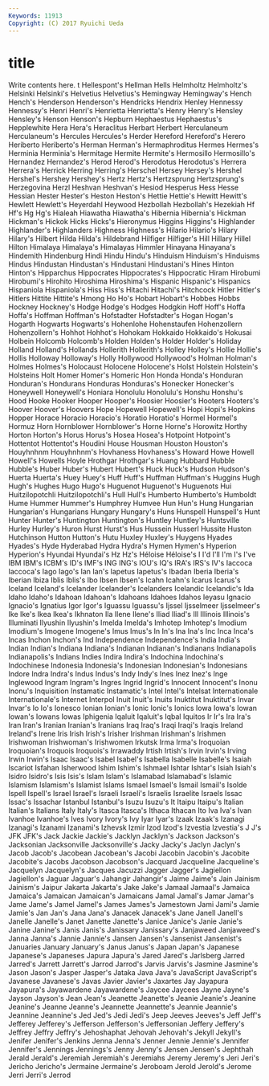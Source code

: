 ```yaml
---
Keywords: 11913 
Copyright: (C) 2017 Ryuichi Ueda
---
```


# title

Write contents here.
t
Hellespont's Hellman Hells Helmholtz Helmholtz's Helsinki Helsinki's Helvetius Helvetius's Hemingway
Hemingway's Hench Hench's Henderson Henderson's Hendricks Hendrix Henley Hennessy Hennessy's
Henri Henri's Henrietta Henrietta's Henry Henry's Hensley Hensley's Henson Henson's
Hepburn Hephaestus Hephaestus's Hepplewhite Hera Hera's Heraclitus Herbart Herbert Herculaneum
Herculaneum's Hercules Hercules's Herder Hereford Hereford's Herero Heriberto Heriberto's Herman
Herman's Hermaphroditus Hermes Hermes's Herminia Herminia's Hermitage Hermite Hermite's Hermosillo
Hermosillo's Hernandez Hernandez's Herod Herod's Herodotus Herodotus's Herrera Herrera's Herrick
Herring Herring's Herschel Hersey Hersey's Hershel Hershel's Hershey Hershey's Hertz
Hertz's Hertzsprung Hertzsprung's Herzegovina Herzl Heshvan Heshvan's Hesiod Hesperus Hess
Hesse Hessian Hester Hester's Heston Heston's Hettie Hettie's Hewitt Hewitt's
Hewlett Hewlett's Heyerdahl Heywood Hezbollah Hezbollah's Hezekiah Hf Hf's Hg
Hg's Hialeah Hiawatha Hiawatha's Hibernia Hibernia's Hickman Hickman's Hickok Hicks
Hicks's Hieronymus Higgins Higgins's Highlander Highlander's Highlanders Highness Highness's Hilario
Hilario's Hilary Hilary's Hilbert Hilda Hilda's Hildebrand Hilfiger Hilfiger's Hill
Hillary Hillel Hilton Himalaya Himalaya's Himalayas Himmler Hinayana Hinayana's Hindemith
Hindenburg Hindi Hindu Hindu's Hinduism Hinduism's Hinduisms Hindus Hindustan Hindustan's
Hindustani Hindustani's Hines Hinton Hinton's Hipparchus Hippocrates Hippocrates's Hippocratic Hiram
Hirobumi Hirobumi's Hirohito Hiroshima Hiroshima's Hispanic Hispanic's Hispanics Hispaniola Hispaniola's
Hiss Hiss's Hitachi Hitachi's Hitchcock Hitler Hitler's Hitlers Hittite Hittite's
Hmong Ho Ho's Hobart Hobart's Hobbes Hobbs Hockney Hockney's Hodge
Hodge's Hodges Hodgkin Hoff Hoff's Hoffa Hoffa's Hoffman Hoffman's Hofstadter
Hofstadter's Hogan Hogan's Hogarth Hogwarts Hogwarts's Hohenlohe Hohenstaufen Hohenzollern Hohenzollern's
Hohhot Hohhot's Hohokam Hokkaido Hokkaido's Hokusai Holbein Holcomb Holcomb's Holden
Holden's Holder Holder's Holiday Holland Holland's Hollands Hollerith Hollerith's Holley
Holley's Hollie Hollie's Hollis Holloway Holloway's Holly Hollywood Hollywood's Holman
Holman's Holmes Holmes's Holocaust Holocene Holocene's Holst Holstein Holstein's Holsteins
Holt Homer Homer's Homeric Hon Honda Honda's Honduran Honduran's Hondurans
Honduras Honduras's Honecker Honecker's Honeywell Honeywell's Honiara Honolulu Honolulu's Honshu
Honshu's Hood Hooke Hooker Hooper Hooper's Hoosier Hoosier's Hooters Hooters's
Hoover Hoover's Hoovers Hope Hopewell Hopewell's Hopi Hopi's Hopkins Hopper
Horace Horacio Horacio's Horatio Horatio's Hormel Hormel's Hormuz Horn Hornblower
Hornblower's Horne Horne's Horowitz Horthy Horton Horton's Horus Horus's Hosea
Hosea's Hotpoint Hotpoint's Hottentot Hottentot's Houdini House Housman Houston Houston's
Houyhnhnm Houyhnhnm's Hovhaness Hovhaness's Howard Howe Howell Howell's Howells Hoyle
Hrothgar Hrothgar's Huang Hubbard Hubble Hubble's Huber Huber's Hubert Hubert's
Huck Huck's Hudson Hudson's Huerta Huerta's Huey Huey's Huff Huff's
Huffman Huffman's Huggins Hugh Hugh's Hughes Hugo Hugo's Huguenot Huguenot's
Huguenots Hui Huitzilopotchli Huitzilopotchli's Hull Hull's Humberto Humberto's Humboldt Hume
Hummer Hummer's Humphrey Humvee Hun Hun's Hung Hungarian Hungarian's Hungarians
Hungary Hungary's Huns Hunspell Hunspell's Hunt Hunter Hunter's Huntington Huntington's
Huntley Huntley's Huntsville Hurley Hurley's Huron Hurst Hurst's Hus Hussein
Husserl Hussite Huston Hutchinson Hutton Hutton's Hutu Huxley Huxley's Huygens
Hyades Hyades's Hyde Hyderabad Hydra Hydra's Hymen Hymen's Hyperion Hyperion's
Hyundai Hyundai's Hz Hz's Héloise Héloise's I I'd I'll I'm
I's I've IBM IBM's ICBM's ID's IMF's ING ING's IOU's
IQ's IRA's IRS's IV's Iaccoca Iaccoca's Iago Iago's Ian Ian's
Iapetus Iapetus's Ibadan Iberia Iberia's Iberian Ibiza Iblis Iblis's Ibo
Ibsen Ibsen's Icahn Icahn's Icarus Icarus's Iceland Iceland's Icelander Icelander's
Icelanders Icelandic Icelandic's Ida Idaho Idaho's Idahoan Idahoan's Idahoans Idahoes
Idahos Ieyasu Ignacio Ignacio's Ignatius Igor Igor's Iguassu Iguassu's Ijssel
Ijsselmeer Ijsselmeer's Ike Ike's Ikea Ikea's Ikhnaton Ila Ilene Ilene's
Iliad Iliad's Ill Illinois Illinois's Illuminati Ilyushin Ilyushin's Imelda Imelda's
Imhotep Imhotep's Imodium Imodium's Imogene Imogene's Imus Imus's In In's
Ina Ina's Inc Inca Inca's Incas Inchon Inchon's Ind Independence
Independence's India India's Indian Indian's Indiana Indiana's Indianan Indianan's Indianans
Indianapolis Indianapolis's Indians Indies Indira Indira's Indochina Indochina's Indochinese Indonesia
Indonesia's Indonesian Indonesian's Indonesians Indore Indra Indra's Indus Indus's Indy
Indy's Ines Inez Inez's Inge Inglewood Ingram Ingram's Ingres Ingrid
Ingrid's Innocent Innocent's Inonu Inonu's Inquisition Instamatic Instamatic's Intel Intel's
Intelsat Internationale Internationale's Internet Interpol Inuit Inuit's Inuits Inuktitut Inuktitut's
Invar Invar's Io Io's Ionesco Ionian Ionian's Ionic Ionic's Ionics
Iowa Iowa's Iowan Iowan's Iowans Iowas Iphigenia Iqaluit Iqaluit's Iqbal
Iquitos Ir Ir's Ira Ira's Iran Iran's Iranian Iranian's Iranians
Iraq Iraq's Iraqi Iraqi's Iraqis Ireland Ireland's Irene Iris Irish
Irish's Irisher Irishman Irishman's Irishmen Irishwoman Irishwoman's Irishwomen Irkutsk Irma
Irma's Iroquoian Iroquoian's Iroquois Iroquois's Irrawaddy Irtish Irtish's Irvin Irvin's
Irving Irwin Irwin's Isaac Isaac's Isabel Isabel's Isabella Isabelle Isabelle's
Isaiah Iscariot Isfahan Isherwood Ishim Ishim's Ishmael Ishtar Ishtar's Isiah
Isiah's Isidro Isidro's Isis Isis's Islam Islam's Islamabad Islamabad's Islamic
Islamism Islamism's Islamist Islams Ismael Ismael's Ismail Ismail's Isolde Ispell
Ispell's Israel Israel's Israeli Israeli's Israelis Israelite Israels Issac Issac's
Issachar Istanbul Istanbul's Isuzu Isuzu's It Itaipu Itaipu's Italian Italian's
Italians Italy Italy's Itasca Itasca's Ithaca Ithacan Ito Iva Iva's
Ivan Ivanhoe Ivanhoe's Ives Ivory Ivory's Ivy Iyar Iyar's Izaak
Izaak's Izanagi Izanagi's Izanami Izanami's Izhevsk Izmir Izod Izod's Izvestia
Izvestia's J J's JFK JFK's Jack Jackie Jackie's Jacklyn Jacklyn's
Jackson Jackson's Jacksonian Jacksonville Jacksonville's Jacky Jacky's Jaclyn Jaclyn's Jacob
Jacob's Jacobean Jacobean's Jacobi Jacobin Jacobin's Jacobite Jacobite's Jacobs Jacobson
Jacobson's Jacquard Jacqueline Jacqueline's Jacquelyn Jacquelyn's Jacques Jacuzzi Jagger Jagger's
Jagiellon Jagiellon's Jaguar Jaguar's Jahangir Jahangir's Jaime Jaime's Jain Jainism
Jainism's Jaipur Jakarta Jakarta's Jake Jake's Jamaal Jamaal's Jamaica Jamaica's
Jamaican Jamaican's Jamaicans Jamal Jamal's Jamar Jamar's Jame Jame's Jamel
Jamel's James James's Jamestown Jami Jami's Jamie Jamie's Jan Jan's
Jana Jana's Janacek Janacek's Jane Janell Janell's Janelle Janelle's Janet
Janette Janette's Janice Janice's Janie Janie's Janine Janine's Janis Janis's
Janissary Janissary's Janjaweed Janjaweed's Janna Janna's Jannie Jannie's Jansen Jansen's
Jansenist Jansenist's Januaries January January's Janus Janus's Japan Japan's Japanese
Japanese's Japaneses Japura Japura's Jared Jared's Jarlsberg Jarred Jarred's Jarrett
Jarrett's Jarrod Jarrod's Jarvis Jarvis's Jasmine Jasmine's Jason Jason's Jasper
Jasper's Jataka Java Java's JavaScript JavaScript's Javanese Javanese's Javas Javier
Javier's Jaxartes Jay Jayapura Jayapura's Jayawardene Jayawardene's Jaycee Jaycees Jayne
Jayne's Jayson Jayson's Jean Jean's Jeanette Jeanette's Jeanie Jeanie's Jeanine
Jeanine's Jeanne Jeanne's Jeannette Jeannette's Jeannie Jeannie's Jeannine Jeannine's Jed
Jed's Jedi Jedi's Jeep Jeeves Jeeves's Jeff Jeff's Jefferey Jefferey's
Jefferson Jefferson's Jeffersonian Jeffery Jeffery's Jeffrey Jeffry Jeffry's Jehoshaphat Jehovah
Jehovah's Jekyll Jekyll's Jenifer Jenifer's Jenkins Jenna Jenna's Jenner Jennie
Jennie's Jennifer Jennifer's Jennings Jennings's Jenny Jenny's Jensen Jensen's Jephthah
Jerald Jerald's Jeremiah Jeremiah's Jeremiahs Jeremy Jeremy's Jeri Jeri's Jericho
Jericho's Jermaine Jermaine's Jeroboam Jerold Jerold's Jerome Jerri Jerri's Jerrod
